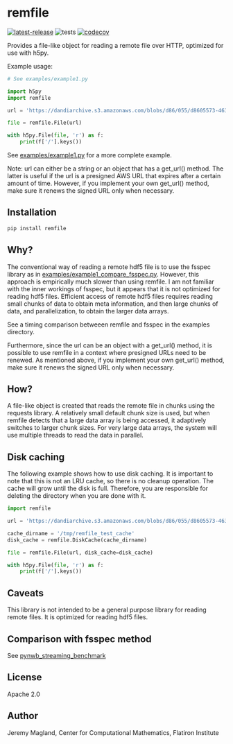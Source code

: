 # remfile

[![latest-release](https://img.shields.io/pypi/v/remfile.svg)](https://pypi.org/project/remfile)
![tests](https://github.com/magland/remfile/actions/workflows/tests.yml/badge.svg)
[![codecov](https://codecov.io/gh/magland/remfile/branch/main/graph/badge.svg)](https://codecov.io/gh/magland/remfile)

Provides a file-like object for reading a remote file over HTTP, optimized for use with h5py.

Example usage:

```python
# See examples/example1.py

import h5py
import remfile

url = 'https://dandiarchive.s3.amazonaws.com/blobs/d86/055/d8605573-4639-4b99-a6d9-e0ac13f9a7df'

file = remfile.File(url)

with h5py.File(file, 'r') as f:
    print(f['/'].keys())
```

See [examples/example1.py](examples/example1.py) for a more complete example.

Note: url can either be a string or an object that has a get_url() method. The latter is useful if the url is a presigned AWS URL that expires after a certain amount of time. However, if you implement your own get_url() method, make sure it renews the signed URL only when necessary.

## Installation

```bash
pip install remfile
```

## Why?

The conventional way of reading a remote hdf5 file is to use the fsspec library as in [examples/example1_compare_fsspec.py](examples/example1_compare_fsspec.py). However, this approach is empirically much slower than using remfile. I am not familiar with the inner workings of fsspec, but it appears that it is not optimized for reading hdf5 files. Efficient access of remote hdf5 files requires reading small chunks of data to obtain meta information, and then large chunks of data, and parallelization, to obtain the larger data arrays.

See a timing comparison betweeen remfile and fsspec in the examples directory.

Furthermore, since the url can be an object with a get_url() method, it is possible to use remfile in a context where presigned URLs need to be renewed. As mentioned above, if you implement your own get_url() method, make sure it renews the signed URL only when necessary.

## How?

A file-like object is created that reads the remote file in chunks using the requests library. A relatively small default chunk size is used, but when remfile detects that a large data array is being accessed, it adaptively switches to larger chunk sizes. For very large data arrays, the system will use multiple threads to read the data in parallel.

## Disk caching

The following example shows how to use disk caching. It is important to note that this is not an LRU cache, so there is no cleanup operation. The cache will grow until the disk is full. Therefore, you are responsible for deleting the directory when you are done with it.

```python
import remfile

url = 'https://dandiarchive.s3.amazonaws.com/blobs/d86/055/d8605573-4639-4b99-a6d9-e0ac13f9a7df'

cache_dirname = '/tmp/remfile_test_cache'
disk_cache = remfile.DiskCache(cache_dirname)

file = remfile.File(url, disk_cache=disk_cache)

with h5py.File(file, 'r') as f:
    print(f['/'].keys())
```

## Caveats

This library is not intended to be a general purpose library for reading remote files. It is optimized for reading hdf5 files.

## Comparison with fsspec method

See [pynwb_streaming_benchmark](https://github.com/scratchrealm/pynwb_streaming_benchmark)

## License

Apache 2.0

## Author

Jeremy Magland, Center for Computational Mathematics, Flatiron Institute
